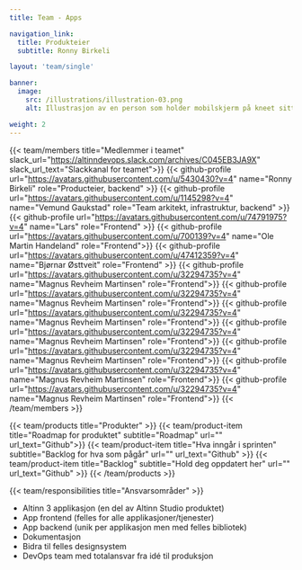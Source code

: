 ```yaml
---
title: Team - Apps

navigation_link:
  title: Produkteier
  subtitle: Ronny Birkeli

layout: 'team/single'

banner:
  image:
    src: /illustrations/illustration-03.png
    alt: Illustrasjon av en person som holder mobilskjerm på kneet sitt

weight: 2
---
```


{{< team/members title="Medlemmer i teamet" slack_url="https://altinndevops.slack.com/archives/C045EB3JA9X" slack_url_text="Slackkanal for teamet">}}
  {{< github-profile url="https://avatars.githubusercontent.com/u/5430430?v=4"  name="Ronny Birkeli"            role="Producteier, backend" >}}
  {{< github-profile url="https://avatars.githubusercontent.com/u/1145298?v=4"  name="Vemund Gaukstad"          role="Team arkitekt, infrastruktur, backend" >}}
  {{< github-profile url="https://avatars.githubusercontent.com/u/74791975?v=4" name="Lars"                     role="Frontend" >}}
  {{< github-profile url="https://avatars.githubusercontent.com/u/700139?v=4"   name="Ole Martin Handeland"     role="Frontend">}}
  {{< github-profile url="https://avatars.githubusercontent.com/u/47412359?v=4" name="Bjørnar Østtveit"         role="Frontend" >}}
  {{< github-profile url="https://avatars.githubusercontent.com/u/32294735?v=4" name="Magnus Revheim Martinsen" role="Frontend">}}
  {{< github-profile url="https://avatars.githubusercontent.com/u/32294735?v=4" name="Magnus Revheim Martinsen" role="Frontend">}}
  {{< github-profile url="https://avatars.githubusercontent.com/u/32294735?v=4" name="Magnus Revheim Martinsen" role="Frontend">}}
  {{< github-profile url="https://avatars.githubusercontent.com/u/32294735?v=4" name="Magnus Revheim Martinsen" role="Frontend">}}
  {{< github-profile url="https://avatars.githubusercontent.com/u/32294735?v=4" name="Magnus Revheim Martinsen" role="Frontend">}}
  {{< github-profile url="https://avatars.githubusercontent.com/u/32294735?v=4" name="Magnus Revheim Martinsen" role="Frontend">}}
  {{< github-profile url="https://avatars.githubusercontent.com/u/32294735?v=4" name="Magnus Revheim Martinsen" role="Frontend">}}
{{< /team/members >}}

{{< team/products title="Produkter" >}}
  {{< team/product-item title="Roadmap for produktet" subtitle="Roadmap" url="" url_text="Github">}}
  {{< team/product-item title="Hva inngår i sprinten" subtitle="Backlog for hva som pågår" url="" url_text="Github" >}}
  {{< team/product-item title="Backlog" subtitle="Hold deg oppdatert her" url="" url_text="Github" >}}
{{< /team/products >}}


{{< team/responsibilities title="Ansvarsområder" >}}

- Altinn 3 applikasjon (en del av Altinn Studio produktet)
- App frontend (felles for alle applikasjoner/tjenester)
- App backend (unik per applikasjon men med felles bibliotek)
- Dokumentasjon
- Bidra til felles designsystem
- DevOps team med totalansvar fra idé til produksjon
